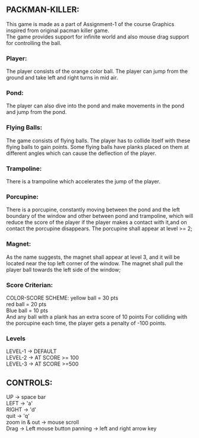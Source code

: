 ## PACKMAN-KILLER:
This game is made as a part of Assignment-1 of the course Graphics inspired from original pacman killer game.  
The game provides support for infinite world and also mouse drag support for controlling the ball.

### Player:
The player consists of the orange color ball.
The player can jump from the ground and take left and right turns in mid air.

### Pond:
The player can also dive into the pond and make movements in the pond and jump from the pond.

### Flying Balls:
The game consists of flying balls.
The player has to collide itself with these flying balls to gain points.
Some flying balls have planks placed on them at different angles which can cause the deflection of the player.

### Trampoline:
There is a trampoline which accelerates the jump of the player.

### Porcupine:
There is a porcupine, constantly moving between the pond and the left boundary of the window and other between pond and trampoline,
which will reduce the score of the player if the player makes a contact with it,and on contact the porcupine disappears.
The porcupine shall appear at level >= 2;
### Magnet:
As the name suggests, the magnet shall appear at level 3, and it will be located near the top left corner of the window.
The magnet shall pull the player ball towards the left side of the window;

### Score Criterian:
COLOR-SCORE SCHEME:
yellow ball = 30 pts  
red ball = 20 pts  
Blue ball = 10 pts  
And any ball with a plank has an extra score of 10 points
For colliding with the porcupine each time, the player gets a penalty of -100 points.

### Levels
LEVEL-1 -> DEFAULT  
LEVEL-2 -> AT SCORE >= 100  
LEVEL-3 -> AT SCORE >=500

## CONTROLS:
UP    -> space bar  
LEFT  -> 'a'  
RIGHT -> 'd'  
quit  -> 'q'  
zoom in & out -> mouse scroll  
Drag -> Left mouse button
panning -> left and right arrow key

